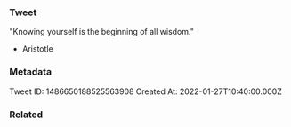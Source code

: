 ### Tweet
"Knowing yourself is the beginning of all wisdom."

- Aristotle

### Metadata
Tweet ID: 1486650188525563908
Created At: 2022-01-27T10:40:00.000Z

### Related

